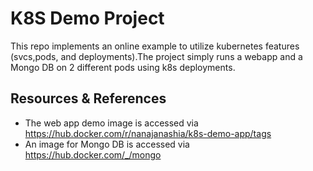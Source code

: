 # K8S Demo Project
This repo implements an online example to utilize kubernetes features (svcs,pods, and deployments).The project simply runs a webapp and a Mongo DB on 2 different pods using k8s deployments.

## Resources & References
- The web app demo image is accessed via https://hub.docker.com/r/nanajanashia/k8s-demo-app/tags
- An image for Mongo DB is accessed via https://hub.docker.com/_/mongo
